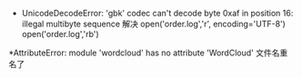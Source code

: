 
* UnicodeDecodeError: 'gbk' codec can't decode byte 0xaf in position 16: illegal multibyte sequence
解决
    open('order.log','r', encoding='UTF-8')
    open('order.log','rb')

*AttributeError: module 'wordcloud' has no attribute 'WordCloud'
文件名重名了